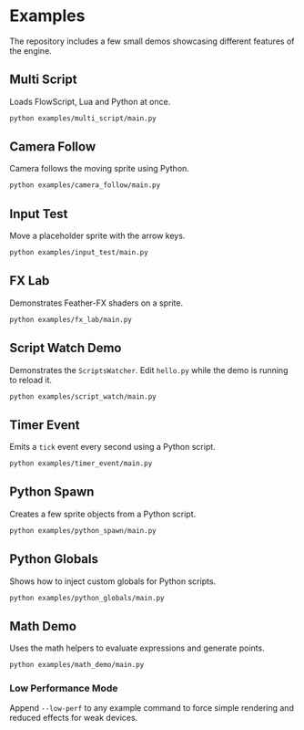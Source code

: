 # Examples

The repository includes a few small demos showcasing different features of the engine.


## Multi Script

Loads FlowScript, Lua and Python at once.

```bash
python examples/multi_script/main.py
```

## Camera Follow

Camera follows the moving sprite using Python.

```bash
python examples/camera_follow/main.py
```

## Input Test

Move a placeholder sprite with the arrow keys.

```bash
python examples/input_test/main.py
```


## FX Lab

Demonstrates Feather-FX shaders on a sprite.

```bash
python examples/fx_lab/main.py
```


## Script Watch Demo

Demonstrates the `ScriptsWatcher`. Edit `hello.py` while the demo is running to reload it.

```bash
python examples/script_watch/main.py
```


## Timer Event

Emits a `tick` event every second using a Python script.

```bash
python examples/timer_event/main.py
```


## Python Spawn

Creates a few sprite objects from a Python script.

```bash
python examples/python_spawn/main.py
```

## Python Globals

Shows how to inject custom globals for Python scripts.

```bash
python examples/python_globals/main.py
```

## Math Demo

Uses the math helpers to evaluate expressions and generate points.

```bash
python examples/math_demo/main.py
```


### Low Performance Mode

Append `--low-perf` to any example command to force simple rendering and
reduced effects for weak devices.
